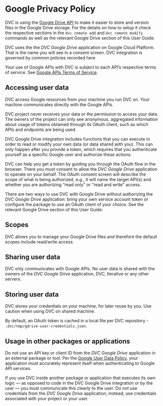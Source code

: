 # Google Privacy Policy

DVC is using the [Google Drive API](https://developers.google.com/drive/) to
make it easier to store and version files in the Google Drive storage. For the
details on how to setup it check the respective sections in the `dvc remote add`
and `dvc remote modify` commands as well as the relevant Google Drive section of
this User Guide.

DVC uses the the _DVC Google Drive_ application on Google Cloud Platform. That
is the name you will see in a consent screen. DVC integration is governed by
common policies recorded here

Your use of Google APIs with DVC is subject to each API’s respective terms of
service. See
[Google APIs Terms of Service](https://developers.google.com/terms/).

## Accessing user data

DVC access Google resources from your machine you run DVC on. Your machine
communicates directly with the Google APIs.

DVC project never receives your data or the permission to access your data. The
owners of the project can only see anonymous, aggregated information about usage
of tokens obtained through its OAuth client, such as which APIs and endpoints
are being used.

DVC Google Drive integration includes functions that you can execute in order to
read or modify your own data (or data shared with you). This can only happen
after you provide a token, which requires that you authenticate yourself as a
specific Google user and authorize these actions.

DVC can help you get a token by guiding you through the OAuth flow in the
browser. There you must consent to allow the _DVC Google Drive_ application to
operate on your behalf. The OAuth consent screen will describe the scope of what
is being authorized, e.g., it will name the target API(s) and whether you are
authorizing “read only” or “read and write” access.

There are two ways to use DVC with Google Drive without authorizing the _DVC
Google Drive_ application: bring your own service account token or configure the
package to use an OAuth client of your choice. See the relevant Google Drive
section of this User Guide.

## Scopes

DVC allows you to manage your Google Drive files and therefore the default
scopes include read/write access.

## Sharing user data

DVC only communicates with Google APIs. No user data is shared with the owners
of the _DVC Google Drive_ application, DVC, Iterative or any other servers.

## Storing user data

DVC stores your credentials on your machine, for later reuse by you. Use caution
when using DVC on shared machine.

By default, an OAuth token is cached in a local file per DVC repository -
`.dvc/tmp/gdrive-user-credentials.json`.

## Usage in other packages or applications

Do not use an API key or client ID from the _DVC Google Drive_ application in an
external package or tool. Per the
[Google User Data Policy](https://developers.google.com/terms/api-services-user-data-policy),
your application must accurately represent itself when authenticating to Google
API services.

If you use DVC inside another package or application that executes its own logic
— as opposed to code in the DVC Google Drive integration or by the user — you
must communicate this clearly to the user. Do not use credentials from the _DVC
Google Drive_ application; instead, use credentials associated with your project
or your user.
